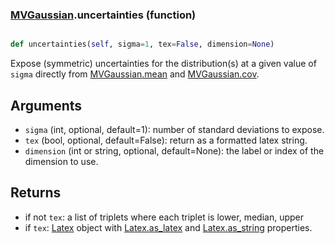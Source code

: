 ### [MVGaussian](MVGaussian.md).uncertainties (function)


```py

def uncertainties(self, sigma=1, tex=False, dimension=None)

```



Expose (symmetric) uncertainties for the distribution(s) at a given
value of `sigma` directly from [MVGaussian.mean](MVGaussian.mean.md) and [MVGaussian.cov](MVGaussian.cov.md).

Arguments
-----------
* `sigma` (int, optional, default=1): number of standard deviations to
    expose.
* `tex` (bool, optional, default=False): return as a formatted latex
    string.
* `dimension` (int or string, optional, default=None): the label or index
    of the dimension to use.

Returns
---------
* if not `tex`: a list of triplets where each triplet is lower, median, upper
* if `tex`: [Latex](Latex.md) object with [Latex.as_latex](Latex.as_latex.md) and [Latex.as_string](Latex.as_string.md) properties.

